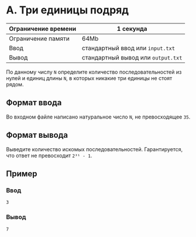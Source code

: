 # A. Три единицы подряд

| Ограничение времени | 1 секунда |
|---------------------|-----------|
| Ограничение памяти | 64Mb |
| Ввод | стандартный ввод или `input.txt` |
| Вывод | стандартный вывод или `output.txt` |

По данному числу `N` определите количество последовательностей из нулей и единиц длины `N`, в которых никакие три единицы не стоят рядом.

## Формат ввода

Во входном файле написано натуральное число `N`, не превосходящее `35`.

## Формат вывода

Выведите количество искомых последовательностей. Гарантируется, что ответ не превосходит `2³¹ - 1`.

## Пример

### Ввод
```
3
```

### Вывод
```
7
```